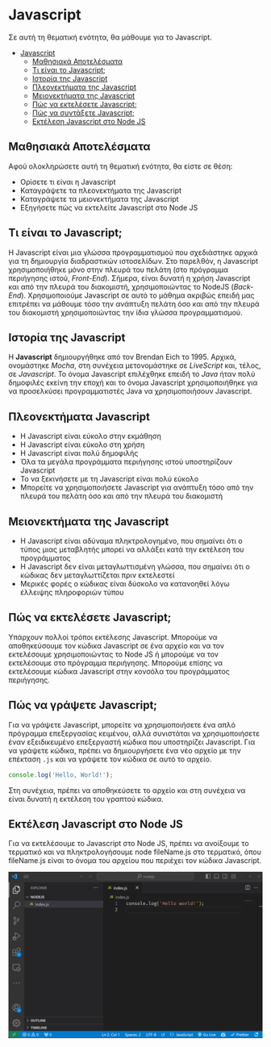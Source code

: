 # Javascript

Σε αυτή τη θεματική ενότητα, θα μάθουμε για το Javascript.

- [Javascript](#javascript)
  - [Μαθησιακά Αποτελέσματα](#Μαθησιακά-Αποτελέσματα)
  - [Τι είναι το Javascript;](#Τι-είναι-το-Javascript-;)
  - [Ιστορία της Javascript](#Ιστορία-της-Javascript)
  - [Πλεονεκτήματα της Javascript](#Πλεονεκτήματα-της-Javascript)
  - [Μειονεκτήματα της Javascript](#Μειονεκτήματα-της-Javascript)
  - [Πώς να εκτελέσετε Javascript;](#Πώς-να-εκτελέσετε-Javascript;)
  - [Πώς να συντάξετε Javascript;](#Πώς-να-συντάξετε-Javascript-;)
  - [Εκτέλεση Javascript στο Node JS](#Εκτέλεση-Javascript-στο-Node-JS)

## Μαθησιακά Αποτελέσματα

Αφού ολοκληρώσετε αυτή τη θεματική ενότητα, θα είστε σε θέση:

- Ορίσετε τι είναι η Javascript
- Καταγράψετε τα πλεονεκτήματα της Javascript
- Καταγράψετε τα μειονεκτήματα της Javascript
- Εξηγήσετε πώς να εκτελείτε Javascript στο Node JS

## Τι είναι το Javascript;

Η Javascript είναι μια γλώσσα προγραμματισμού που σχεδιάστηκε αρχικά για τη δημιουργία διαδραστικών ιστοσελίδων. Στο παρελθόν, η Javascript χρησιμοποιήθηκε μόνο στην πλευρά του πελάτη (στο πρόγραμμα περιήγησης ιστού, *Front-End*). Σήμερα, είναι δυνατή η χρήση Javascript και από την πλευρά του διακομιστή, χρησιμοποιώντας το NodeJS (*Back-End*). Χρησιμοποιούμε Javascript σε αυτό το μάθημα ακριβώς επειδή μας επιτρέπει να μάθουμε τόσο την ανάπτυξη πελάτη όσο και από την πλευρά του διακομιστή χρησιμοποιώντας την ίδια γλώσσα προγραμματισμού.

## Ιστορία της Javascript

Η **Javascript** δημιουργήθηκε από τον Brendan Eich το 1995. Αρχικά, ονομάστηκε *Mocha*, στη συνέχεια μετονομάστηκε σε *LiveScript* και, τέλος, σε *Javascript*. Το όνομα Javascript επιλέχθηκε επειδή το *Java* ήταν πολύ δημοφιλές εκείνη την εποχή και το όνομα Javascript χρησιμοποιήθηκε για να προσελκύσει προγραμματιστές Java να χρησιμοποιήσουν Javascript.


## Πλεονεκτήματα Javascript

- Η  Javascript είναι εύκολο στην εκμάθηση
- Η  Javascript είναι εύκολο στη χρήση
- Η Javascript είναι πολύ δημοφιλής
- Όλα τα μεγάλα προγράμματα περιήγησης ιστού υποστηρίζουν Javascript
- Το να ξεκινήσετε με τη Javascript είναι πολύ εύκολο
- Μπορείτε να χρησιμοποιήσετε Javascript για ανάπτυξη τόσο από την πλευρά του πελάτη όσο και από την πλευρά του διακομιστή

## Μειονεκτήματα της Javascript

- Η Javascript είναι αδύναμα πληκτρολογημένο, που σημαίνει ότι ο τύπος μιας μεταβλητής μπορεί να αλλάξει κατά την εκτέλεση του προγράμματος
- Η Javascript δεν είναι μεταγλωττισμένη γλώσσα, που σημαίνει ότι ο κώδικας δεν μεταγλωττίζεται πριν εκτελεστεί
- Μερικές φορές ο κώδικας είναι δύσκολο να κατανοηθεί λόγω έλλειψης πληροφοριών τύπου


## Πώς να εκτελέσετε Javascript;

Υπάρχουν πολλοί τρόποι εκτέλεσης Javascript. Μπορούμε να αποθηκεύσουμε τον κώδικα Javascript σε ένα αρχείο και να τον εκτελέσουμε χρησιμοποιώντας το Node JS ή μπορούμε να τον εκτελέσουμε στο πρόγραμμα περιήγησης. Μπορούμε επίσης να εκτελέσουμε κώδικα Javascript στην κονσόλα του προγράμματος περιήγησης.

## Πώς να γράψετε Javascript;

Για να γράψετε Javascript, μπορείτε να χρησιμοποιήσετε ένα απλό πρόγραμμα επεξεργασίας κειμένου, αλλά συνιστάται να χρησιμοποιήσετε έναν εξειδικευμένο επεξεργαστή κώδικα που υποστηρίζει Javascript. Για να γράψετε κώδικα, πρέπει να δημιουργήσετε ένα νέο αρχείο με την επέκταση `.js` και να γράψετε τον κώδικα σε αυτό το αρχείο.

```js
console.log('Hello, World!');
```
Στη συνέχεια, πρέπει να αποθηκεύσετε το αρχείο και στη συνέχεια να είναι δυνατή η εκτέλεση του γραπτού κώδικα.

## Εκτέλεση Javascript στο Node JS

Για να εκτελέσουμε το Javascript στο Node JS, πρέπει να ανοίξουμε το τερματικό και να πληκτρολογήσουμε node fileName.js στο τερματικό, όπου fileName.js είναι το όνομα του αρχείου που περιέχει τον κώδικα Javascript.

![Running Javascript in Node JS](../NodeJS/RunningNode.gif)
